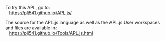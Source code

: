 To try this APL, go to:<br>
&nbsp;&nbsp;&nbsp;https://plj541.github.io/APL.js/<p>

The source for the APL.js language as well as the APL.js.User
workspaces and files are available in:<br>
&nbsp;&nbsp;&nbsp;https://plj541.github.io/Tools/APL.js.html
